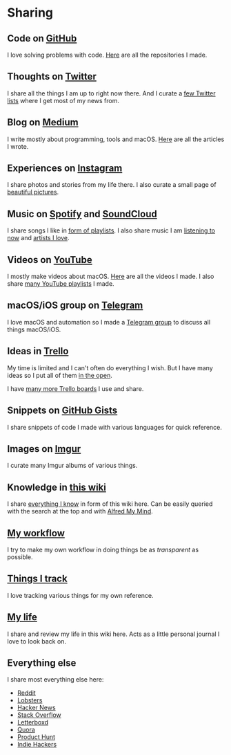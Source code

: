 # Sharing
## Code on [GitHub](https://github.com/nikitavoloboev)
I love solving problems with code. [Here](my-github.md) are all the repositories I made.

## Thoughts on [Twitter](https://twitter.com/nikitavoloboev)
I share all the things I am up to right now there. And I curate a [few Twitter lists](https://twitter.com/nikitavoloboev/lists) where I get most of my news from.

## Blog on [Medium](https://medium.com/@NikitaVoloboev)
I write mostly about programming, tools and macOS. [Here](my-articles.md) are all the articles I wrote.

## Experiences on [Instagram](https://www.instagram.com/nikitavoloboev/)
I share photos and stories from my life there. I also curate a small page of [beautiful pictures](https://instagram.com/prettiways).

## Music on [Spotify](https://open.spotify.com/user/nikitavoloboev) and [SoundCloud](https://soundcloud.com/nikitavoloboev)
I share songs I like in [form of playlists](../music/music-playlists.md). I also share music I am [listening to now](https://www.last.fm/user/playfullyExist) and [artists I love](../music/music-artists.md).

## Videos on [YouTube](https://www.youtube.com/channel/UCEKqrUfr_FMKIO9XSJS4vDw)
I mostly make videos about macOS. [Here](my-youtube.md) are all the videos I made. I also share [many YouTube playlists](https://www.youtube.com/channel/UCEKqrUfr_FMKIO9XSJS4vDw/playlists?view_as=subscriber) I made.

## macOS/iOS group on [Telegram](https://t.me/macOSautomation)
I love macOS and automation so I made a [Telegram group](https://t.me/macOSautomation) to discuss all things macOS/iOS.

## Ideas in [Trello](https://trello.com/b/alB1ryRP)
My time is limited and I can't often do everything I wish. But I have many ideas so I put all of them [in the open](https://trello.com/b/alB1ryRP).

I have [many more Trello boards](my-trello.md) I use and share.

## Snippets on [GitHub Gists](my-gists.md)
I share snippets of code I made with various languages for quick reference.

## Images on [Imgur](https://nikivi.imgur.com)
I curate many Imgur albums of various things.

## Knowledge in [this wiki](../README.md)
I share [everything I know](everything-I-know.md) in form of this wiki here. Can be easily queried with the search at the top and with [Alfred My Mind](https://github.com/nikitavoloboev/alfred-my-mind#readme).

## [My workflow](my-workflow.md)
I try to make my own workflow in doing things be as _transparent_ as possible.

## [Things I track](tracking.md)
I love tracking various things for my own reference.

## [My life](../looking-back/looking-back.md)
I share and review my life in this wiki here. Acts as a little personal journal I love to look back on.

## Everything else
I share most everything else here:
- [Reddit](https://www.reddit.com/user/nikivi/)
- [Lobsters](https://lobste.rs/u/nikivi)
- [Hacker News](https://news.ycombinator.com/user?id=nikivi)
- [Stack Overflow](https://stackoverflow.com/users/3067664/nikita-voloboev?tab=profile)
- [Letterboxd](https://letterboxd.com/NikitaVoloboev/)
- [Quora](https://www.quora.com/profile/Nikita-Voloboev)
- [Product Hunt](https://www.producthunt.com/@nikitavoloboev)
- [Indie Hackers](https://www.indiehackers.com/user/nikivi)
